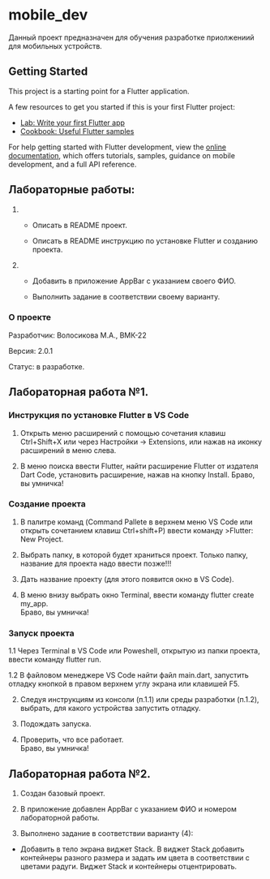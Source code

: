 # mobile_dev

Данный проект предназначен для обучения разработке приолжениий для мобильных устройств.

## Getting Started

This project is a starting point for a Flutter application.

A few resources to get you started if this is your first Flutter project:

- [Lab: Write your first Flutter app](https://docs.flutter.dev/get-started/codelab)
- [Cookbook: Useful Flutter samples](https://docs.flutter.dev/cookbook)

For help getting started with Flutter development, view the
[online documentation](https://docs.flutter.dev/), which offers tutorials,
samples, guidance on mobile development, and a full API reference.

## Лабораторные работы:
 1. 
    - Описать в README проект.

    - Описать в README инструкцию по установке Flutter и созданию проекта.

2. 
    - Добавить в приложение AppBar с указанием своего ФИО.

    - Выполнить задание в соответствии своему варианту.



### О проекте

Разработчик: Волосикова М.А., ВМК-22

Версия: 2.0.1

Статус: в разработке.

## Лабораторная работа №1.

### Инструкция по установке Flutter в VS Code

1. Открыть меню расширений с помощью сочетания клавиш Ctrl+Shift+X 
или через Настройки -> Extensions, или нажав на иконку расширений в меню слева.  

2. В меню поиска ввести Flutter, найти расширение Flutter от издателя Dart Code,
установить расширение, нажав на кнопку Install.
Браво, вы умничка!

### Создание проекта  

1. В палитре команд (Command Pallete в верхнем меню VS Code или открыть сочетанием клавиш Ctrl+shift+P) 
ввести команду >Flutter: New Project.

2. Выбрать папку, в которой будет храниться проект. 
Только папку, название для проекта надо ввести позже!!!

3. Дать название проекту (для этого появится окно в VS Code).

4. В меню внизу выбрать окно Terminal, ввести команду flutter create my_app.  
Браво, вы умничка!

### Запуск проекта

1.1 Через Terminal в VS Code или Poweshell, открытую из папки проекта, ввести команду flutter run.

1.2 В файловом менеджере VS Code найти файл main.dart, запустить отладку кнопкой 
в правом верхнем углу экрана или клавишей F5.

2. Следуя инструкциям из консоли (п.1.1) или среды разработки (п.1.2), 
выбрать, для какого устройства запустить отладку.

3. Подождать запуска.

4. Проверить, что все работает.  
Браво, вы умничка!


## Лабораторная работа №2.

1. Создан базовый проект.

2. В приложение добавлен AppBar с указанием ФИО и номером лабораторной работы.

3. Выполнено задание в соответствии варианту (4):  
- Добавить в тело экрана виджет Stack. В виджет Stack добавить контейнеры разного размера и задать им цвета в соответствии с цветами радуги. Виджет Stack и контейнеры отцентрировать.
